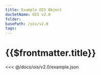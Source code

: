 ```yaml
---
title: Example OIS Object
docSetName: OIS v2.0
folder:
basePath: /ois/v2.0
tags:
---
```


# {{$frontmatter.title}}

<VersionWarning/>

<<< @/docs/ois/v2.0/example.json
